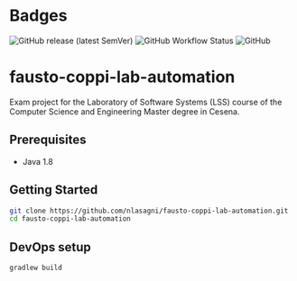 # Badges
![GitHub release (latest SemVer)](https://img.shields.io/github/v/release/nlasagni/fausto-coppi-lab-automation)
![GitHub Workflow Status](https://img.shields.io/github/workflow/status/nlasagni/fausto-coppi-lab-automation/workflow)
![GitHub](https://img.shields.io/github/license/nlasagni/fausto-coppi-lab-automation)

# fausto-coppi-lab-automation
Exam project for the Laboratory of Software Systems (LSS) course of the Computer Science and Engineering Master degree in Cesena.

## Prerequisites

* Java 1.8

## Getting Started

```bash
git clone https://github.com/nlasagni/fausto-coppi-lab-automation.git
cd fausto-coppi-lab-automation
```

## DevOps setup
```bash
gradlew build
```
